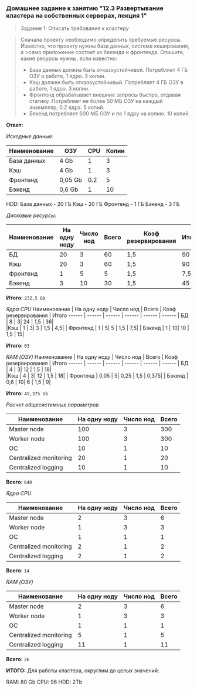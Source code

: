 ### Домашнее задание к занятию "12.3 Развертывание кластера на собственных серверах, лекция 1"

>Задание 1: Описать требования к кластеру

>Сначала проекту необходимо определить требуемые ресурсы. Известно, что проекту нужны база данных, система кеширования, а >само приложение состоит из бекенда и фронтенда. Опишите, какие ресурсы нужны, если известно:
> * База данных должна быть отказоустойчивой. Потребляет 4 ГБ ОЗУ в работе, 1 ядро. 3 копии.
> * Кэш должен быть отказоустойчивый. Потребляет 4 ГБ ОЗУ в работе, 1 ядро. 3 копии.
> * Фронтенд обрабатывает внешние запросы быстро, отдавая статику. Потребляет не более 50 МБ ОЗУ на каждый экземпляр, 0.2 ядра. 5 копий.
> * Бекенд потребляет 600 МБ ОЗУ и по 1 ядру на копию. 10 копий.

**Ответ:**

_Исходные данные:_

Наименование | ОЗУ	 | CPU | Копии | 
------ | ------ | ------ | ------ |
 База данных |  4 Gb |  1 |  3 | 
 Кэш |  4 Gb | 1 | 3 | 3 |
 Фронтенд |  0,05 Gb | 0.2 |  5 |
 Бэкенд |  0,6 Gb | 1 | 10 |

HDD:
    База данных - 20 ГБ
    Кэш - 20 ГБ
    Фронтенд - 1 ГБ
    Бэкенд - 3 ГБ

_Дисковые ресурсы:_

Наименование | На одну ноду	 | Число нод | Всего | Коэф резервирования | Итого
------ | ------ | ------ | ------ | ------ | ------
| БД |       20 |    3|     60 |  1,5 |  90|  
|Кэш |      20 |     3|     60 |  1,5 |  90|
| Фронтенд| 1 |     5|      5 |  1,5 |  7,5|
| Бэкенд |  3 |     10|     30 |  1,5 |  45|

**Итого:** ``232,5 Gb``

_Ядра CPU_
Наименование | На одну ноду	 | Число нод | Всего | Коэф резервирования | Итого
------ | ------ | ------ | ------ | ------ | ------
| БД        |  8 |   3|      24 |  1,5 |  36|  
|Кэш        | 1 |    3|      3 |  1,5 |  4,5|
| Фронтенд  | 1 |    5|      5 |  1,5 |  7,5|
| Бэкенд    | 1 |    10|    10 |  1,5 |  15|

**Итого:** ``63``

_RAM (ОЗУ)_
Наименование | На одну ноду	 | Число нод | Всего | Коэф резервирования | Итого
------ | ------ | ------ | ------ | ------ | ------
| БД        |  4 |  3|      12 |  1,5 |  18|  
|Кэш        | 4 |    3|      12 |  1,5 |  18|
| Фронтенд  | 0,05 | 5|     0,25 |  1,5 |  0,375|
| Бэкенд    | 0,6 | 10|     6 |  1,5 |  9|

**Итого:** ``45,375 Gb``

_Расчет общесистемных параметров_

Наименование | На одну ноду	 | Число нод | Всего |
------ | ------ | ------ | ------ |
|  Master node    |   100     |   3     |     300   |
| Worker node     | 100   | 3       |  300      |
|  ОС    |  10      |   1     | 10       |
|  Centralized monitoring    |  20     |    1    |  20      |
|  Centralized logging       |   10     |    1    |   10     |

**Всего:** ``640``

_Ядра CPU_

Наименование | На одну ноду	 | Число нод | Всего |
------ | ------ | ------ | ------ |
|  Master node    |   2     |   3     |     6   |
| Worker node     | 1   | 3       |  3      |
|  ОС    |  1      |   1     | 1       |
|  Centralized monitoring    |  2     |    1    |  2     |
|  Centralized logging       |   2     |    1    |   2     |

**Всего:** ``14``


_RAM (ОЗУ)_

Наименование | На одну ноду	 | Число нод | Всего |
------ | ------ | ------ | ------ |
|  Master node    |   2     |   3     |     6   |
| Worker node     | 1   | 3       |  3      |
|  ОС    |  1      |   1     | 1       |
|  Centralized monitoring    |  5     |    1    |  5     |
|  Centralized logging       |   11     |    1    |   11     |

**Всего:** ``26``

**ИТОГО:**
Для работы кластера, округлим до целых значений:

RAM: 80 Gb 
CPU: 96
HDD: 2Tb 
